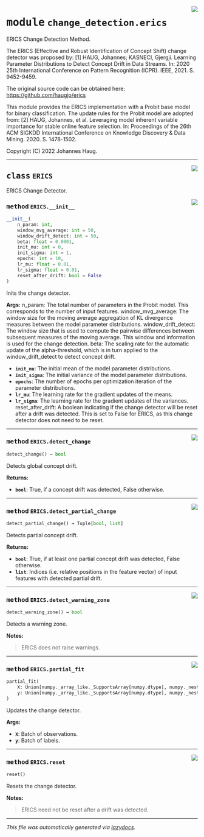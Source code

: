 <!-- markdownlint-disable -->

<a href="https://github.com/haugjo/float/tree/main/float/change_detection/erics.py#L0"><img align="right" style="float:right;" src="https://img.shields.io/badge/-source-cccccc?style=flat-square"></a>

# <kbd>module</kbd> `change_detection.erics`
ERICS Change Detection Method. 

The ERICS (Effective and Robust Identification of Concept Shift) change detector was proposed by: [1] HAUG, Johannes; KASNECI, Gjergji. Learning Parameter Distributions to Detect Concept Drift in Data Streams. In: 2020 25th International Conference on Pattern Recognition (ICPR). IEEE, 2021. S. 9452-9459. 

The original source code can be obtained here: https://github.com/haugjo/erics 

This module provides the ERICS implementation with a Probit base model for binary classification. The update rules for the Probit model are adopted from: [2] HAUG, Johannes, et al. Leveraging model inherent variable importance for stable online feature selection. In: Proceedings of the 26th ACM SIGKDD International Conference on Knowledge Discovery & Data Mining. 2020. S. 1478-1502. 

Copyright (C) 2022 Johannes Haug. 



---

<a href="https://github.com/haugjo/float/tree/main/float/change_detection/erics.py#L27"><img align="right" style="float:right;" src="https://img.shields.io/badge/-source-cccccc?style=flat-square"></a>

## <kbd>class</kbd> `ERICS`
ERICS Change Detector. 

<a href="https://github.com/haugjo/float/tree/main/float/change_detection/erics.py#L29"><img align="right" style="float:right;" src="https://img.shields.io/badge/-source-cccccc?style=flat-square"></a>

### <kbd>method</kbd> `ERICS.__init__`

```python
__init__(
    n_param: int,
    window_mvg_average: int = 50,
    window_drift_detect: int = 50,
    beta: float = 0.0001,
    init_mu: int = 0,
    init_sigma: int = 1,
    epochs: int = 10,
    lr_mu: float = 0.01,
    lr_sigma: float = 0.01,
    reset_after_drift: bool = False
)
```

Inits the change detector. 



**Args:**
  n_param:  The total number of parameters in the Probit model. This corresponds to the number of input features.  window_mvg_average:  The window size for the moving average aggregation of KL divergence measures between the model parameter  distributions.  window_drift_detect:  The window size that is used to compute the pairwise differences between subsequent measures of the  moving average. This window and information is used for the change detection.  beta:  The scaling rate for the automatic update of the alpha-threshold, which is in turn applied to the  window_drift_detect to detect concept drift. 
 - <b>`init_mu`</b>:  The initial mean of the model parameter distributions. 
 - <b>`init_sigma`</b>:  The initial variance of the model parameter distributions. 
 - <b>`epochs`</b>:  The number of epochs per optimization iteration of the parameter distributions. 
 - <b>`lr_mu`</b>:  The learning rate for the gradient updates of the means. 
 - <b>`lr_sigma`</b>:  The learning rate for the gradient updates of the variances. reset_after_drift:  A boolean indicating if the change detector will be reset after a drift was detected. This is set to  False for ERICS, as this change detector does not need to be reset. 




---

<a href="https://github.com/haugjo/float/tree/main/float/change_detection/erics.py#L134"><img align="right" style="float:right;" src="https://img.shields.io/badge/-source-cccccc?style=flat-square"></a>

### <kbd>method</kbd> `ERICS.detect_change`

```python
detect_change() → bool
```

Detects global concept drift. 



**Returns:**
 
 - <b>`bool`</b>:  True, if a concept drift was detected, False otherwise. 

---

<a href="https://github.com/haugjo/float/tree/main/float/change_detection/erics.py#L142"><img align="right" style="float:right;" src="https://img.shields.io/badge/-source-cccccc?style=flat-square"></a>

### <kbd>method</kbd> `ERICS.detect_partial_change`

```python
detect_partial_change() → Tuple[bool, list]
```

Detects partial concept drift. 



**Returns:**
 
 - <b>`bool`</b>:  True, if at least one partial concept drift was detected, False otherwise. 
 - <b>`list`</b>:  Indices (i.e. relative positions in the feature vector) of input features with detected partial drift. 

---

<a href="https://github.com/haugjo/float/tree/main/float/change_detection/erics.py#L151"><img align="right" style="float:right;" src="https://img.shields.io/badge/-source-cccccc?style=flat-square"></a>

### <kbd>method</kbd> `ERICS.detect_warning_zone`

```python
detect_warning_zone() → bool
```

Detects a warning zone. 



**Notes:**

> ERICS does not raise warnings. 

---

<a href="https://github.com/haugjo/float/tree/main/float/change_detection/erics.py#L105"><img align="right" style="float:right;" src="https://img.shields.io/badge/-source-cccccc?style=flat-square"></a>

### <kbd>method</kbd> `ERICS.partial_fit`

```python
partial_fit(
    X: Union[numpy._array_like._SupportsArray[numpy.dtype], numpy._nested_sequence._NestedSequence[numpy._array_like._SupportsArray[numpy.dtype]], bool, int, float, complex, str, bytes, numpy._nested_sequence._NestedSequence[Union[bool, int, float, complex, str, bytes]]],
    y: Union[numpy._array_like._SupportsArray[numpy.dtype], numpy._nested_sequence._NestedSequence[numpy._array_like._SupportsArray[numpy.dtype]], bool, int, float, complex, str, bytes, numpy._nested_sequence._NestedSequence[Union[bool, int, float, complex, str, bytes]]]
)
```

Updates the change detector. 



**Args:**
 
 - <b>`X`</b>:  Batch of observations. 
 - <b>`y`</b>:  Batch of labels. 

---

<a href="https://github.com/haugjo/float/tree/main/float/change_detection/erics.py#L97"><img align="right" style="float:right;" src="https://img.shields.io/badge/-source-cccccc?style=flat-square"></a>

### <kbd>method</kbd> `ERICS.reset`

```python
reset()
```

Resets the change detector. 



**Notes:**

> ERICS need not be reset after a drift was detected. 




---

_This file was automatically generated via [lazydocs](https://github.com/ml-tooling/lazydocs)._
